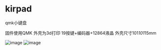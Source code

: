# kirpad
qmk小键盘

固件使用QMK
外壳为3d打印
19按键+编码器+12864液晶 外壳尺寸101*101*15mm

![image](public/image/IMG_20210731_184650.jpg)
![image](public/image/IMG_20210731_184811.jpg)